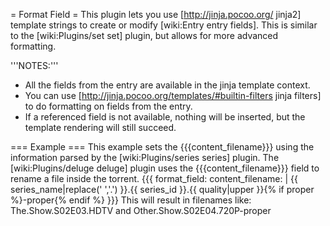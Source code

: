 = Format Field =
This plugin lets you use [http://jinja.pocoo.org/ jinja2] template strings to create or modify [wiki:Entry entry fields]. This is similar to the [wiki:Plugins/set set] plugin, but allows for more advanced formatting.

'''NOTES:'''
 - All the fields from the entry are available in the jinja template context.
 - You can use [http://jinja.pocoo.org/templates/#builtin-filters jinja filters] to do formatting on fields from the entry.
 - If a referenced field is not available, nothing will be inserted, but the template rendering will still succeed.

=== Example ===
This example sets the {{{content_filename}}} using the information parsed by the [wiki:Plugins/series series] plugin. The [wiki:Plugins/deluge deluge] plugin uses the {{{content_filename}}} field to rename a file inside the torrent.
{{{
format_field:
  content_filename: |
    {{ series_name|replace(' ','.') }}.{{ series_id }}.{{ quality|upper }}{% if proper %}-proper{% endif %}
}}}
This will result in filenames like: The.Show.S02E03.HDTV and Other.Show.S02E04.720P-proper